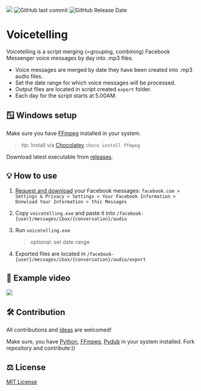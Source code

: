 
![](https://i.imgur.com/UBk22y8.png)
![GitHub last commit](https://img.shields.io/github/last-commit/smolikja/voicetelling) ![GitHub Release Date](https://img.shields.io/github/release-date/smolikja/voicetelling)
# Voicetelling
Voicetelling is a script merging (=grouping, combining) Facebook Messenger voice messages by day into .mp3 files.

- Voice messages are merged by date they have been created into .mp3 audio files.
- Set the date range for which voice messages will be processed.
- Output files are located in script created `export` folder.
- Each day for the script starts at 5.00AM.

## 🪟 Windows setup
Make sure you have [FFmpeg](https://www.ffmpeg.org/download.html) installed in your system.

> tip: Install via [Chocolatey](https://chocolatey.org/install) `choco install ffmpeg`

Download latest executable from [releases](https://github.com/smolikja/voicetelling/releases).

## 💡 How to use
1. [Request and download](https://www.facebook.com/help/212802592074644)  your Facebook messages:
`facebook.com > Settings & Privacy > Settings > Your Facebook Information > Donwload Your Information > thic Messages`

2. Copy `voicetelling.exe` and paste it into `/facebook-{user}/messages/ibox/{conversation}/audio`

3. Run `voicetelling.exe`

	>optional: set date range

4. Exported files are located in `/facebook-{user}/messages/ibox/{conversation}/audio/export`

## 👀 Example video
[![](https://img.youtube.com/vi/WyXumac4ud8/0.jpg)](https://www.youtube.com/watch?v=WyXumac4ud8)

## 🛠️ Contribution
All contributions and [ideas](https://github.com/smolikja/voicetelling/discussions) are welcomed!

Make sure, you have [Python](https://www.python.org/downloads/), [ FFmpeg](https://www.ffmpeg.org/download.html), [Pydub](https://github.com/jiaaro/pydub) in your system installed.
Fork repository and contribute:))

## ⚖️ License
[MIT License](https://github.com/smolikja/voicetelling/blob/main/LICENSE)
